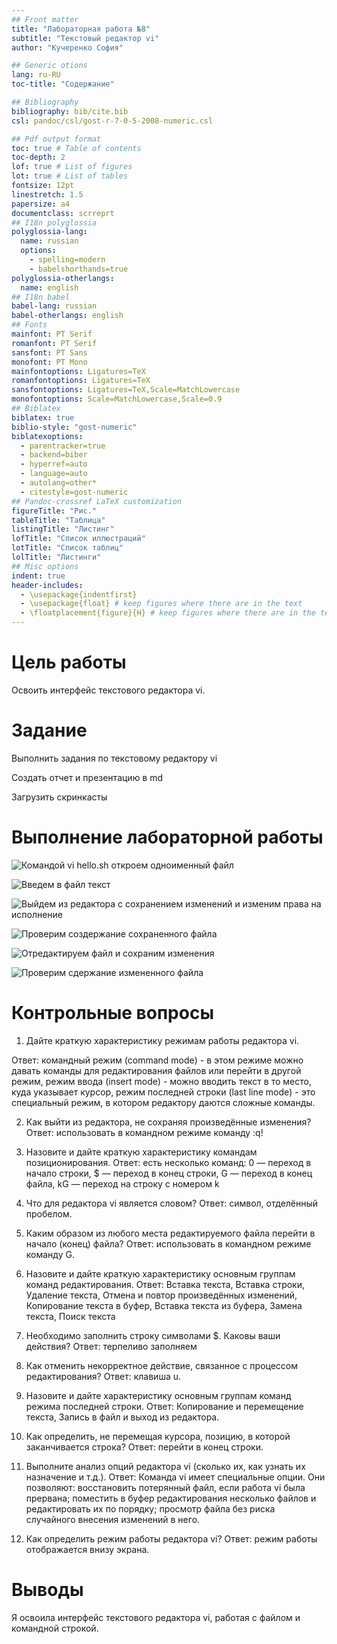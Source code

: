 ```yaml
---
## Front matter
title: "Лабораторная работа №8"
subtitle: "Текстовый редактор vi"
author: "Кучеренко София"

## Generic otions
lang: ru-RU
toc-title: "Содержание"

## Bibliography
bibliography: bib/cite.bib
csl: pandoc/csl/gost-r-7-0-5-2008-numeric.csl

## Pdf output format
toc: true # Table of contents
toc-depth: 2
lof: true # List of figures
lot: true # List of tables
fontsize: 12pt
linestretch: 1.5
papersize: a4
documentclass: scrreprt
## I18n polyglossia
polyglossia-lang:
  name: russian
  options:
	- spelling=modern
	- babelshorthands=true
polyglossia-otherlangs:
  name: english
## I18n babel
babel-lang: russian
babel-otherlangs: english
## Fonts
mainfont: PT Serif
romanfont: PT Serif
sansfont: PT Sans
monofont: PT Mono
mainfontoptions: Ligatures=TeX
romanfontoptions: Ligatures=TeX
sansfontoptions: Ligatures=TeX,Scale=MatchLowercase
monofontoptions: Scale=MatchLowercase,Scale=0.9
## Biblatex
biblatex: true
biblio-style: "gost-numeric"
biblatexoptions:
  - parentracker=true
  - backend=biber
  - hyperref=auto
  - language=auto
  - autolang=other*
  - citestyle=gost-numeric
## Pandoc-crossref LaTeX customization
figureTitle: "Рис."
tableTitle: "Таблица"
listingTitle: "Листинг"
lofTitle: "Список иллюстраций"
lotTitle: "Список таблиц"
lolTitle: "Листинги"
## Misc options
indent: true
header-includes:
  - \usepackage{indentfirst}
  - \usepackage{float} # keep figures where there are in the text
  - \floatplacement{figure}{H} # keep figures where there are in the text
---
```


# Цель работы

Освоить интерфейс текстового редактора vi. 

# Задание

Выполнить задания по текстовому редактору vi

Создать отчет и презентацию в md

Загрузить скринкасты

# Выполнение лабораторной работы

![Командой vi hello.sh откроем одноименный файл](image/1.png)


![Введем в файл текст](image/2.png)


![Выйдем из редактора с сохранением изменений и изменим права на исполнение](image/3.png)


![Проверим создержание сохраненного файла](image/4.png)


![Отредактируем файл и сохраним изменения](image/5.png)


![Проверим сдержание измененного файла](image/6.png)

# Контрольные вопросы

1. Дайте краткую характеристику режимам работы редактора vi.

Ответ: командный режим (command mode) - в этом режиме можно давать команды для редактирования файлов или перейти в другой режим, режим ввода (insert mode) - можно вводить текст в то место, куда указывает курсор, режим последней строки (last line mode) - это специальный режим, в котором редактору даются сложные команды.

2. Как выйти из редактора, не сохраняя произведённые изменения?
Ответ: использовать в командном режиме команду :q!

3. Назовите и дайте краткую характеристику командам позиционирования.
Ответ: есть несколько команд: 0 — переход в начало строки, $ — переход в конец строки, G — переход в конец файла, kG — переход на строку с номером k

4. Что для редактора vi является словом?
Ответ: символ, отделённый пробелом.

5. Каким образом из любого места редактируемого файла перейти в начало (конец) файла?
Ответ: использовать в командном режиме команду G.

6. Назовите и дайте краткую характеристику основным группам команд редактирования.
Ответ: Вставка текста, Вставка строки, Удаление текста, Отмена и повтор произведённых изменений, Копирование текста в буфер, Вставка текста из буфера, Замена текста, Поиск текста

7. Необходимо заполнить строку символами $. Каковы ваши действия?
Ответ: терпеливо заполняем

8. Как отменить некорректное действие, связанное с процессом редактирования?
Ответ: клавиша u.

9. Назовите и дайте характеристику основным группам команд режима последней строки.
Ответ: Копирование и перемещение текста, Запись в файл и выход из редактора.

10. Как определить, не перемещая курсора, позицию, в которой заканчивается строка?
Ответ: перейти в конец строки.

11. Выполните анализ опций редактора vi (сколько их, как узнать их назначение и т.д.).
Ответ: Команда vi имеет специальные опции. Они позволяют: восстановить потерянный файл, если работа vi была прервана; поместить в буфер редактирования несколько файлов и редактировать их по порядку; просмотр файла без риска случайного внесения изменений в него.

12. Как определить режим работы редактора vi?
Ответ: режим работы отображается внизу экрана.


# Выводы

Я освоила интерфейс текстового редактора vi, работая с файлом и командной строкой.


